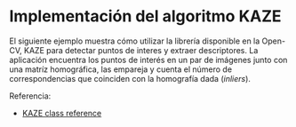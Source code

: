 # Implementación del algoritmo KAZE

El siguiente ejemplo muestra cómo utilizar la librería disponible en la Open-CV, KAZE para detectar puntos de interes y extraer descriptores. La aplicación encuentra los puntos de interés en un par de imágenes junto con una matríz homográfica, las empareja y cuenta el número de correspondencias que coinciden con la homografía dada (*inliers*).

Referencia:
* [KAZE class reference](https://docs.opencv.org/trunk/d3/d61/classcv_1_1KAZE.html)

